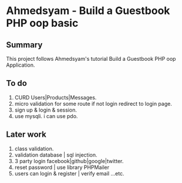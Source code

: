 Ahmedsyam - Build a Guestbook PHP oop basic
=======

## Summary

This project follows Ahmedsyam's tutorial Build a Guestbook PHP oop Application.

## To do
1. CURD Users|Products|Messages.
2. micro validation for some route if not login redirect to login page.
3. sign up & login & session.
4. use mysqli. i can use pdo.

## Later work
1. class validation.
2. validation database | sql injection.
3. 3 party login facebook|github|google|twitter.
4. reset password | use library PHPMailer
5. users can login & register | verify email ...etc. 
